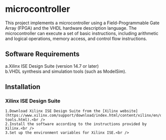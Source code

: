 # microcontroller
This project implements a microcontroller using a Field-Programmable Gate Array (FPGA) and the VHDL hardware description language. The microcontroller can execute a set of basic instructions, including arithmetic and logical operations, memory access, and control flow instructions. <br />
## Software Requirements
  a.Xilinx ISE Design Suite (version 14.7 or later) <br />
  b.VHDL synthesis and simulation tools (such as ModelSim). <br />
## Installation
### Xilinx ISE Design Suite
    1.Download Xilinx ISE Design Suite from the [Xilinx website](https://www.xilinx.com/support/download/index.html/content/xilinx/en/downloadNav/design-       tools.html).<br />
    2.Install the software according to the instructions provided by Xilinx.<br />
    3.Set up the environment variables for Xilinx ISE.<br />
    
